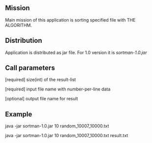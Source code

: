 ## Mission
Main mission of this application is sorting specified file with THE ALGORITHM.

## Distribution
Application is distributed as jar file. For 1.0 version it is *sortman-1.0.jar*

## Call parameters
[required] size(int) of the result-list

[required] input file name with number-per-line data

[optional] output file name for result

## Example
java -jar sortman-1.0.jar 10 random_10007_10000.txt

java -jar sortman-1.0.jar 10 random_10007_10000.txt result.txt
